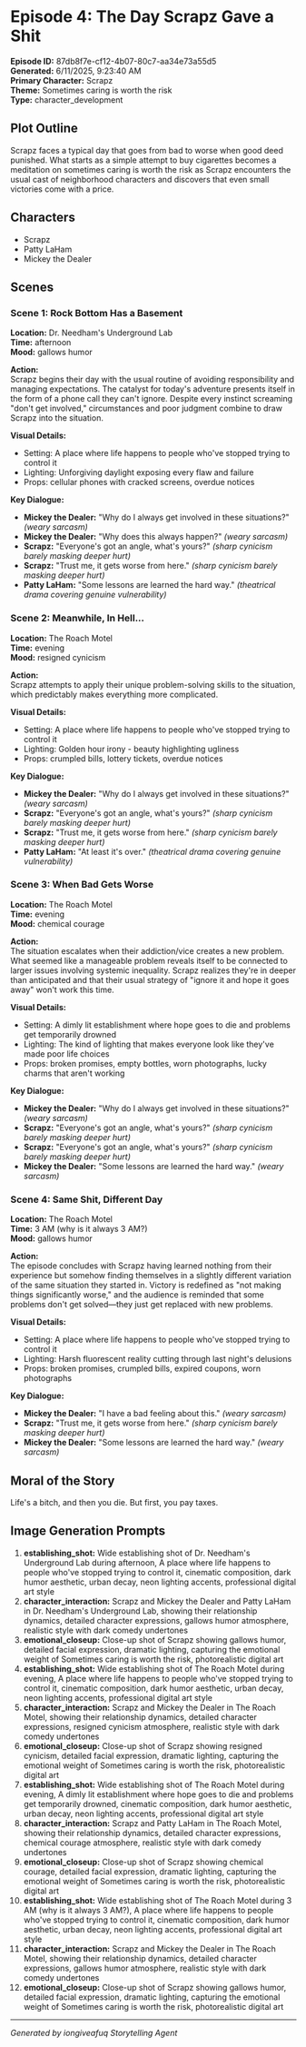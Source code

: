 # Episode 4: The Day Scrapz Gave a Shit

**Episode ID:** 87db8f7e-cf12-4b07-80c7-aa34e73a55d5  
**Generated:** 6/11/2025, 9:23:40 AM  
**Primary Character:** Scrapz  
**Theme:** Sometimes caring is worth the risk  
**Type:** character_development  

## Plot Outline
Scrapz faces a typical day that goes from bad to worse when good deed punished. What starts as a simple attempt to buy cigarettes becomes a meditation on sometimes caring is worth the risk as Scrapz encounters the usual cast of neighborhood characters and discovers that even small victories come with a price.

## Characters
- Scrapz
- Patty LaHam
- Mickey the Dealer

## Scenes

### Scene 1: Rock Bottom Has a Basement

**Location:** Dr. Needham's Underground Lab  
**Time:** afternoon  
**Mood:** gallows humor  

**Action:**  
Scrapz begins their day with the usual routine of avoiding responsibility and managing expectations. The catalyst for today's adventure presents itself in the form of a phone call they can't ignore. Despite every instinct screaming "don't get involved," circumstances and poor judgment combine to draw Scrapz into the situation.

**Visual Details:**  
- Setting: A place where life happens to people who've stopped trying to control it
- Lighting: Unforgiving daylight exposing every flaw and failure
- Props: cellular phones with cracked screens, overdue notices

**Key Dialogue:**
- **Mickey the Dealer:** "Why do I always get involved in these situations?" *(weary sarcasm)*
- **Mickey the Dealer:** "Why does this always happen?" *(weary sarcasm)*
- **Scrapz:** "Everyone's got an angle, what's yours?" *(sharp cynicism barely masking deeper hurt)*
- **Scrapz:** "Trust me, it gets worse from here." *(sharp cynicism barely masking deeper hurt)*
- **Patty LaHam:** "Some lessons are learned the hard way." *(theatrical drama covering genuine vulnerability)*


### Scene 2: Meanwhile, In Hell...

**Location:** The Roach Motel  
**Time:** evening  
**Mood:** resigned cynicism  

**Action:**  
Scrapz attempts to apply their unique problem-solving skills to the situation, which predictably makes everything more complicated.

**Visual Details:**  
- Setting: A place where life happens to people who've stopped trying to control it
- Lighting: Golden hour irony - beauty highlighting ugliness
- Props: crumpled bills, lottery tickets, overdue notices

**Key Dialogue:**
- **Mickey the Dealer:** "Why do I always get involved in these situations?" *(weary sarcasm)*
- **Scrapz:** "Everyone's got an angle, what's yours?" *(sharp cynicism barely masking deeper hurt)*
- **Scrapz:** "Trust me, it gets worse from here." *(sharp cynicism barely masking deeper hurt)*
- **Patty LaHam:** "At least it's over." *(theatrical drama covering genuine vulnerability)*


### Scene 3: When Bad Gets Worse

**Location:** The Roach Motel  
**Time:** evening  
**Mood:** chemical courage  

**Action:**  
The situation escalates when their addiction/vice creates a new problem. What seemed like a manageable problem reveals itself to be connected to larger issues involving systemic inequality. Scrapz realizes they're in deeper than anticipated and that their usual strategy of "ignore it and hope it goes away" won't work this time.

**Visual Details:**  
- Setting: A dimly lit establishment where hope goes to die and problems get temporarily drowned
- Lighting: The kind of lighting that makes everyone look like they've made poor life choices
- Props: broken promises, empty bottles, worn photographs, lucky charms that aren't working

**Key Dialogue:**
- **Mickey the Dealer:** "Why do I always get involved in these situations?" *(weary sarcasm)*
- **Scrapz:** "Everyone's got an angle, what's yours?" *(sharp cynicism barely masking deeper hurt)*
- **Scrapz:** "Everyone's got an angle, what's yours?" *(sharp cynicism barely masking deeper hurt)*
- **Mickey the Dealer:** "Some lessons are learned the hard way." *(weary sarcasm)*


### Scene 4: Same Shit, Different Day

**Location:** The Roach Motel  
**Time:** 3 AM (why is it always 3 AM?)  
**Mood:** gallows humor  

**Action:**  
The episode concludes with Scrapz having learned nothing from their experience but somehow finding themselves in a slightly different variation of the same situation they started in. Victory is redefined as "not making things significantly worse," and the audience is reminded that some problems don't get solved—they just get replaced with new problems.

**Visual Details:**  
- Setting: A place where life happens to people who've stopped trying to control it
- Lighting: Harsh fluorescent reality cutting through last night's delusions
- Props: broken promises, crumpled bills, expired coupons, worn photographs

**Key Dialogue:**
- **Mickey the Dealer:** "I have a bad feeling about this." *(weary sarcasm)*
- **Scrapz:** "Trust me, it gets worse from here." *(sharp cynicism barely masking deeper hurt)*
- **Mickey the Dealer:** "Some lessons are learned the hard way." *(weary sarcasm)*


## Moral of the Story
Life's a bitch, and then you die. But first, you pay taxes.

## Image Generation Prompts
1. **establishing_shot:** Wide establishing shot of Dr. Needham's Underground Lab during afternoon, A place where life happens to people who've stopped trying to control it, cinematic composition, dark humor aesthetic, urban decay, neon lighting accents, professional digital art style
2. **character_interaction:** Scrapz and Mickey the Dealer and Patty LaHam in Dr. Needham's Underground Lab, showing their relationship dynamics, detailed character expressions, gallows humor atmosphere, realistic style with dark comedy undertones
3. **emotional_closeup:** Close-up shot of Scrapz showing gallows humor, detailed facial expression, dramatic lighting, capturing the emotional weight of Sometimes caring is worth the risk, photorealistic digital art
4. **establishing_shot:** Wide establishing shot of The Roach Motel during evening, A place where life happens to people who've stopped trying to control it, cinematic composition, dark humor aesthetic, urban decay, neon lighting accents, professional digital art style
5. **character_interaction:** Scrapz and Mickey the Dealer in The Roach Motel, showing their relationship dynamics, detailed character expressions, resigned cynicism atmosphere, realistic style with dark comedy undertones
6. **emotional_closeup:** Close-up shot of Scrapz showing resigned cynicism, detailed facial expression, dramatic lighting, capturing the emotional weight of Sometimes caring is worth the risk, photorealistic digital art
7. **establishing_shot:** Wide establishing shot of The Roach Motel during evening, A dimly lit establishment where hope goes to die and problems get temporarily drowned, cinematic composition, dark humor aesthetic, urban decay, neon lighting accents, professional digital art style
8. **character_interaction:** Scrapz and Patty LaHam in The Roach Motel, showing their relationship dynamics, detailed character expressions, chemical courage atmosphere, realistic style with dark comedy undertones
9. **emotional_closeup:** Close-up shot of Scrapz showing chemical courage, detailed facial expression, dramatic lighting, capturing the emotional weight of Sometimes caring is worth the risk, photorealistic digital art
10. **establishing_shot:** Wide establishing shot of The Roach Motel during 3 AM (why is it always 3 AM?), A place where life happens to people who've stopped trying to control it, cinematic composition, dark humor aesthetic, urban decay, neon lighting accents, professional digital art style
11. **character_interaction:** Scrapz and Mickey the Dealer in The Roach Motel, showing their relationship dynamics, detailed character expressions, gallows humor atmosphere, realistic style with dark comedy undertones
12. **emotional_closeup:** Close-up shot of Scrapz showing gallows humor, detailed facial expression, dramatic lighting, capturing the emotional weight of Sometimes caring is worth the risk, photorealistic digital art

---
*Generated by iongiveafuq Storytelling Agent*

